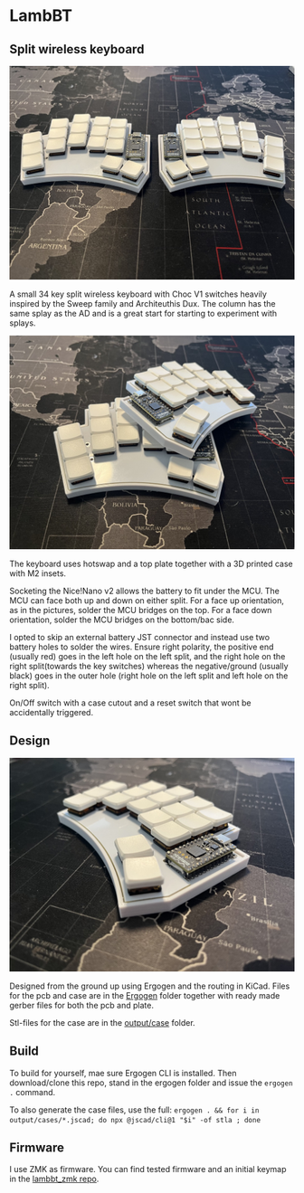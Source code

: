 # LambBT
## Split wireless keyboard

![LambBT](images/lambbt.jpeg)

A small 34 key split wireless keyboard with Choc V1 switches heavily inspired by the Sweep family and Architeuthis Dux. The column has the same splay as the AD and is a great start for starting to experiment with splays.

![LambBT Side](images/lambbt_standing.jpeg)

The keyboard uses hotswap and a top plate together with a 3D printed case with M2 insets. 

Socketing the Nice!Nano v2 allows the battery to fit under the MCU. The MCU can face both up and down on either split. For a face up orientation, as in the pictures, solder the MCU bridges on the top. For a face down orientation, solder the MCU bridges on the bottom/bac side.

I opted to skip an external battery JST connector and instead use two battery holes to solder the wires. Ensure right polarity, the positive end (usually red) goes in the left hole on the left split, and the right hole on the right split(towards the key switches) whereas the negative/ground (usually black) goes in the outer hole (right hole on the left split and left hole on the right split).

On/Off switch with a case cutout and a reset switch that wont be accidentally triggered.

## Design
![LambBT Detail](images/lambbt_side.jpeg)

Designed from the ground up using Ergogen and the routing in KiCad. Files for the pcb and case are in the [Ergogen](ergogen) folder together with ready made gerber files for both the pcb and plate.

Stl-files for the case are in the [output/case](ergogen/output/cases) folder.

## Build

To build for yourself, mae sure Ergogen CLI is installed. Then download/clone this repo, stand in the ergogen folder and issue the `ergogen .` command.

To also generate the case files, use the full:
`ergogen . && for i in output/cases/*.jscad; do npx @jscad/cli@1 "$i" -of stla ; done`

## Firmware
I use ZMK as firmware. You can find tested firmware and an initial keymap in the [lambbt_zmk repo](https://github.com/johnlamb/lambbt_zmk).
